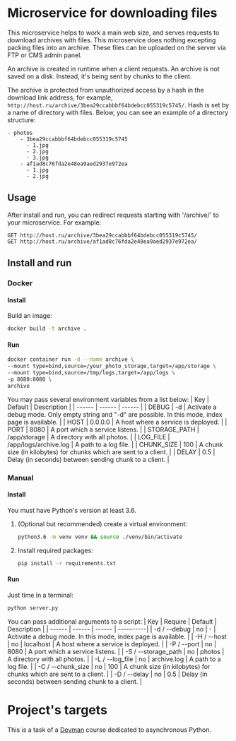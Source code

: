 # Microservice for downloading files

This microservice helps to work a main web size, and serves requests to download 
archives with files. This microservice does nothing excepting packing files into an archive. 
These files can be uploaded on the server via FTP or CMS admin panel.

An archive is created in runtime when a client requests. An archive is not saved on a disk. 
Instead, it's being sent by chunks to the client.

The archive is protected from unauthorized access by a hash in the download link address, 
for example, `http://host.ru/archive/3bea29ccabbbf64bdebcc055319c5745/`. 
Hash is set by a name of directory with files. Below, you can see an example of 
a directory structure:

```
- photos
    - 3bea29ccabbbf64bdebcc055319c5745
      - 1.jpg
      - 2.jpg
      - 3.jpg
    - af1ad8c76fda2e48ea9aed2937e972ea
      - 1.jpg
      - 2.jpg
```

## Usage
After install and run, you can redirect requests starting with '/archive/' 
to your microservice. For example:
```
GET http://host.ru/archive/3bea29ccabbbf64bdebcc055319c5745/
GET http://host.ru/archive/af1ad8c76fda2e48ea9aed2937e972ea/
```

## Install and run
### Docker
#### Install
Build an image:
```bash
docker build -t archive .
```

#### Run
```bash
docker container run -d --name archive \
--mount type=bind,source=/your_photo_storage,target=/app/storage \
--mount type=bind,source=/tmp/logs,target=/app/logs \
-p 8080:8080 \
archive
```
You may pass several environment variables from a list below:
| Key | Default | Description |
| ------ | ------ | ------ |
| DEBUG | -d | Activate a debug mode. Only empty string and "-d" are possible. In this mode, index page is available. |
| HOST | 0.0.0.0 | A host where a service is deployed. |
| PORT | 8080 | A port which a service listens. |
| STORAGE_PATH | /app/storage | A directory with all photos. |
| LOG_FILE | /app/logs/archive.log | A path to a log file. |
| CHUNK_SIZE | 100 | A chunk size (in kilobytes) for chunks which are sent to a client. |
| DELAY | 0.5 | Delay (in seconds) between sending chunk to a client. |


### Manual
#### Install
You must have Python's version at least 3.6.
1. (Optional but recommended) create a virtual environment:
    ```bash
    python3.6 -m venv venv && source ./venv/bin/activate
    ```
2. Install required packages:
    ```bash
    pip install -r requirements.txt
    ```

#### Run
Just time in a terminal:
```bash
python server.py
```
You can pass additional arguments to a script:
| Key | Require | Default | Description |
| ------ | ------ | ------ | ----------|
| -d / --debug | no | - | Activate a debug mode. In this mode, index page is available. |
| -H / --host | no | localhost | A host where a service is deployed. |
| -P / --port | no | 8080 | A port which a service listens. |
| -S / --storage_path | no | photos | A directory with all photos. |
| -L / --log_file | no | archive.log | A path to a log file. |
| -C / --chunk_size | no | 100 | A chunk size (in kilobytes) for chunks which are sent to a client. |
| -D / --delay | no | 0.5 | Delay (in seconds) between sending chunk to a client. |

# Project's targets
This is a task of a [Devman](https://dvmn.org) course dedicated to asynchronous Python.